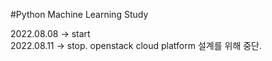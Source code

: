 #Python Machine Learning Study

2022.08.08 -> start  
2022.08.11 -> stop. openstack cloud platform 설계를 위해 중단.